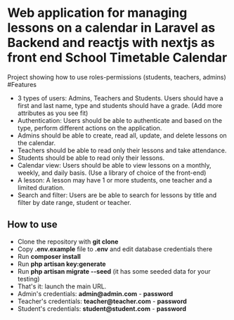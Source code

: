 #  Web application for managing lessons on a calendar in Laravel as Backend and  reactjs with nextjs  as front end School Timetable Calendar

Project showing how to use roles-permissions (students, teachers, admins)
#Features
- 3 types of users: Admins, Teachers and Students. Users should have a first and last name,
type and students should have a grade. (Add more attributes as you see fit)
- Authentication: Users should be able to authenticate and based on the type, perform different
actions on the application.
- Admins should be able to create, read all, update, and delete lessons on the calendar.
- Teachers should be able to read only their lessons and take attendance.
- Students should be able to read only their lessons.
- Calendar view: Users should be able to view lessons on a monthly, weekly, and daily basis.
(Use a library of choice of the front-end)
- A lesson: A lesson may have 1 or more students, one teacher and a limited duration. 
- Search and filter: Users are be able to search for lessons by title and filter by date range,
student or teacher. 

## How to use

- Clone the repository with __git clone__
- Copy __.env.example__ file to __.env__ and edit database credentials there
- Run __composer install__
- Run __php artisan key:generate__
- Run __php artisan migrate --seed__ (it has some seeded data for your testing)
- That's it: launch the main URL. 
- Admin's credentials: __admin@admin.com__ - __password__
- Teacher's credentials: __teacher@teacher.com__ - __password__
- Student's credentials: __student@student.com__ - __password__
